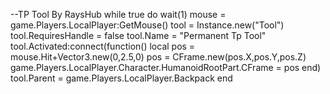 --TP Tool By RaysHub
while true do
    wait(1)
mouse = game.Players.LocalPlayer:GetMouse()
tool = Instance.new("Tool")
tool.RequiresHandle = false
tool.Name = "Permanent  Tp Tool"
tool.Activated:connect(function()
local pos = mouse.Hit+Vector3.new(0,2.5,0)
pos = CFrame.new(pos.X,pos.Y,pos.Z)
game.Players.LocalPlayer.Character.HumanoidRootPart.CFrame = pos
end)
tool.Parent = game.Players.LocalPlayer.Backpack
end
